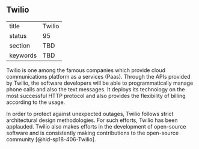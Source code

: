 ## Twilio


|          |        |
| -------- | ------ |
| title    | Twilio |
| status   | 95     |
| section  | TBD    |
| keywords | TBD    |




Twilio is one among the famous companies which provide cloud
communications platform as a services (Paas). Through the APIs provided
by Twilio, the software developers will be able to programmatically
manage phone calls and also the text messages. It deploys its technology
on the most successful HTTP protocol and also provides the flexibility
of billing according to the usage.

In order to protect against unexpected outages, Twilio follows strict
architectural design methodologies. For such efforts, Twilio has been
applauded. Twilio also makes efforts in the development of open-source
software and is consistently making contributions to the open-source
community [@hid-sp18-406-Twilio].
